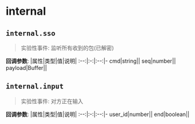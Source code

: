 # internal

## `internal.sso` <Badge text="实验性" type="warn"/>

> 实验性事件: 监听所有收到的包(已解密)

**回调参数**:
|属性|类型|值|说明|
:--:|:-:|:--:|-
cmd|string||
seq|number||
payload|Buffer||

## `internal.input` <Badge text="实验性" type="warn"/>

> 实验性事件: 对方正在输入

**回调参数**:
|属性|类型|值|说明|
:--:|:-:|:--:|-
user_id|number||
end|boolean||
